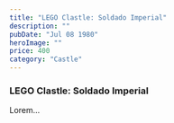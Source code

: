 ```yaml
---
title: "LEGO Clastle: Soldado Imperial"
description: ""
pubDate: "Jul 08 1980"
heroImage: ""
price: 400
category: "Castle"
---
```


### LEGO Clastle: Soldado Imperial

Lorem...
